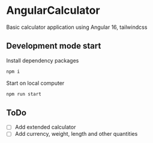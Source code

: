 # AngularCalculator

Basic calculator application using Angular 16, tailwindcss

## Development mode start

Install dependency packages

```bash
npm i
```

Start on local computer

```bash
npm run start
```

## ToDo

- [ ] Add extended calculator
- [ ] Add currency, weight, length and other quantities
